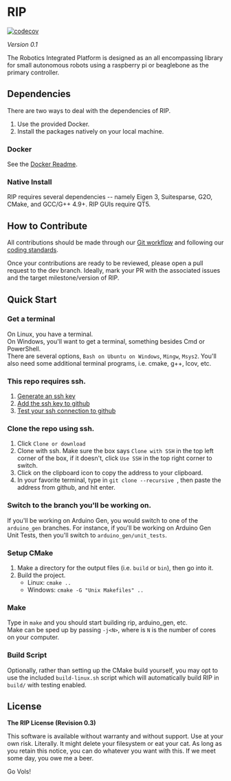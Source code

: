 # RIP

[![codecov](https://codecov.io/gh/utk-robotics-2017/rip/branch/master/graph/badge.svg?token=KqhG5MRr9F)](https://codecov.io/gh/utk-robotics-2017/rip)

*Version 0.1*

The Robotics Integrated Platform is designed as an all encompassing library for small autonomous robots using a raspberry pi or beaglebone as the primary controller.

## Dependencies
There are two ways to deal with the dependencies of RIP.

1. Use the provided Docker.
2. Install the packages natively on your local machine.

### Docker
See the [Docker Readme](docker/README.md).

### Native Install
RIP requires several dependencies -- namely Eigen 3, Suitesparse, G2O, CMake, and GCC/G++ 4.9+. RIP GUIs require QT5.

## How to Contribute
All contributions should be made through our [Git workflow](https://github.com/utk-robotics-2017/rip/wiki/Git-Workflow) and following our [coding standards](https://github.com/utk-robotics-2017/rip/wiki/Coding-Standards).

Once your contributions are ready to be reviewed, please open a pull request to the dev branch. Ideally, mark your PR with the associated issues and the target milestone/version of RIP.

## Quick Start

### Get a terminal
On Linux, you have a terminal.  
On Windows, you'll want to get a terminal, something besides Cmd or PowerShell.  
There are several options, `Bash on Ubuntu on Windows`, `Mingw`, `Msys2`. You'll also need some additional terminal programs, i.e. cmake, g++, lcov, etc.

### This repo requires ssh.
1. [Generate an ssh key](https://help.github.com/articles/generating-a-new-ssh-key-and-adding-it-to-the-ssh-agent/)
2. [Add the ssh key to github](https://help.github.com/articles/adding-a-new-ssh-key-to-your-github-account/)
3. [Test your ssh connection to github](https://help.github.com/articles/testing-your-ssh-connection/)

### Clone the repo using ssh.
1. Click `Clone or download`
2. Clone with ssh. Make sure the box says `Clone with SSH` in the top left corner of the box, if it doesn't, click `Use SSH` in the top right corner to switch.
3. Click on the clipboard icon to copy the address to your clipboard.
4. In your favorite terminal, type in `git clone --recursive `, then paste the address from github, and hit enter.

### Switch to the branch you'll be working on.
If you'll be working on Arduino Gen, you would switch to one of the `arduino_gen` branches. For instance, if you'll be working on Arduino Gen Unit Tests, then you'll switch to `arduino_gen/unit_tests`.

### Setup CMake
1. Make a directory for the output files (i.e. `build` or `bin`), then go into it.
2. Build the project.
    * Linux: `cmake ..`
    * Windows: `cmake -G "Unix Makefiles" ..`

### Make
Type in `make` and you should start building rip, arduino_gen, etc.  
Make can be sped up by passing `-j<N>`, where is `N` is the number of cores on your computer.

### Build Script
Optionally, rather than setting up the CMake build yourself, you may opt to use the included `build-linux.sh` script which will automatically build RIP in `build/` with testing enabled.

## License
**The RIP License (Revision 0.3)**

This software is available without warranty and without support. Use at your own risk. Literally. It might delete your filesystem or eat your cat. As long as you retain this notice, you can do whatever you want with this. If we meet some day, you owe me a beer.

Go Vols!
